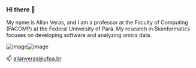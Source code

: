 ### Hi there 👋

My name is Allan Veras, and I am a professor at the Faculty of Computing (FACOMP) at the Federal University of Pará. My research in Bioinformatics focuses on developing software and analyzing omics data.

![image](https://github.com/allanverasce/allanverasce/assets/25986290/33d4bb04-ecbd-4a8e-8b1c-bdd5d89d14a3)![image](https://github.com/allanverasce/allanverasce/assets/25986290/2d42a2fc-ddf0-46db-a2d5-0a2a9c04ff5c)



📫 allanveras@ufpa.br

<!--
**allanverasce/allanverasce** is a ✨ _special_ ✨ repository because its `README.md` (this file) appears on your GitHub profile.


